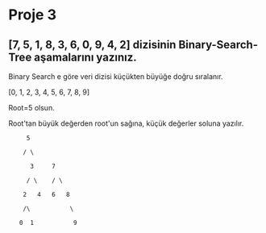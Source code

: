 # Proje 3
## [7, 5, 1, 8, 3, 6, 0, 9, 4, 2] dizisinin Binary-Search-Tree aşamalarını yazınız.
 
Binary Search e göre veri dizisi küçükten büyüğe doğru sıralanır.

[0, 1, 2, 3, 4, 5, 6, 7, 8, 9]

Root=5 olsun.

Root'tan büyük değerden root'un sağına, küçük değerler soluna yazılır.

		 5

		/ \

	      3     7

         / \    / \

        2   4   6   8
                  
        /\           \

       0  1           9
